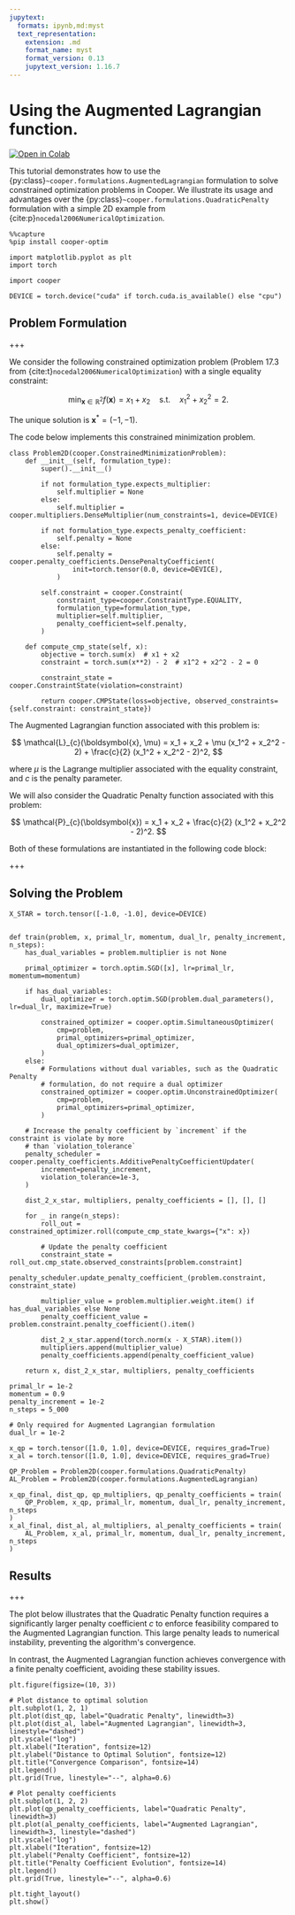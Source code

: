 ```yaml
---
jupytext:
  formats: ipynb,md:myst
  text_representation:
    extension: .md
    format_name: myst
    format_version: 0.13
    jupytext_version: 1.16.7
---
```


# Using the Augmented Lagrangian function.

[![Open in Colab](https://colab.research.google.com/assets/colab-badge.svg)](https://colab.research.google.com/github/cooper-org/cooper/blob/main/docs/source/notebooks/plot_augmented_lagrangian.ipynb)



This tutorial demonstrates how to use the {py:class}`~cooper.formulations.AugmentedLagrangian` formulation to solve constrained optimization problems in Cooper. We illustrate its usage and advantages over the {py:class}`~cooper.formulations.QuadraticPenalty` formulation with a simple 2D example from {cite:p}`nocedal2006NumericalOptimization`.

```{code-cell} ipython3
%%capture
%pip install cooper-optim
```

```{code-cell} ipython3
import matplotlib.pyplot as plt
import torch

import cooper

DEVICE = torch.device("cuda" if torch.cuda.is_available() else "cpu")
```

## Problem Formulation

+++

We consider the following constrained optimization problem (Problem 17.3 from {cite:t}`nocedal2006NumericalOptimization`) with a single equality constraint:

$$
\min_{\boldsymbol{x} \in \mathbb{R}^2} f(\boldsymbol{x}) = x_1 + x_2 \quad \text{s.t.} \quad x_1^2 + x_2^2 = 2.
$$

The unique solution is $\boldsymbol{x}^* = (-1, -1)$.

The code below implements this constrained minimization problem.

```{code-cell} ipython3
class Problem2D(cooper.ConstrainedMinimizationProblem):
    def __init__(self, formulation_type):
        super().__init__()

        if not formulation_type.expects_multiplier:
            self.multiplier = None
        else:
            self.multiplier = cooper.multipliers.DenseMultiplier(num_constraints=1, device=DEVICE)

        if not formulation_type.expects_penalty_coefficient:
            self.penalty = None
        else:
            self.penalty = cooper.penalty_coefficients.DensePenaltyCoefficient(
                init=torch.tensor(0.0, device=DEVICE),
            )

        self.constraint = cooper.Constraint(
            constraint_type=cooper.ConstraintType.EQUALITY,
            formulation_type=formulation_type,
            multiplier=self.multiplier,
            penalty_coefficient=self.penalty,
        )

    def compute_cmp_state(self, x):
        objective = torch.sum(x)  # x1 + x2
        constraint = torch.sum(x**2) - 2  # x1^2 + x2^2 - 2 = 0

        constraint_state = cooper.ConstraintState(violation=constraint)

        return cooper.CMPState(loss=objective, observed_constraints={self.constraint: constraint_state})
```

The Augmented Lagrangian function associated with this problem is:

$$
\mathcal{L}_{c}(\boldsymbol{x}, \mu) = x_1 + x_2 + \mu (x_1^2 + x_2^2 - 2) + \frac{c}{2} (x_1^2 + x_2^2 - 2)^2,
$$

where $\mu$ is the Lagrange multiplier associated with the equality constraint, and $c$ is the penalty parameter.

We will also consider the Quadratic Penalty function associated with this problem:

$$
\mathcal{P}_{c}(\boldsymbol{x}) = x_1 + x_2 + \frac{c}{2} (x_1^2 + x_2^2 - 2)^2.
$$

Both of these formulations are instantiated in the following code block:

+++

## Solving the Problem

```{code-cell} ipython3
X_STAR = torch.tensor([-1.0, -1.0], device=DEVICE)


def train(problem, x, primal_lr, momentum, dual_lr, penalty_increment, n_steps):
    has_dual_variables = problem.multiplier is not None

    primal_optimizer = torch.optim.SGD([x], lr=primal_lr, momentum=momentum)

    if has_dual_variables:
        dual_optimizer = torch.optim.SGD(problem.dual_parameters(), lr=dual_lr, maximize=True)

        constrained_optimizer = cooper.optim.SimultaneousOptimizer(
            cmp=problem,
            primal_optimizers=primal_optimizer,
            dual_optimizers=dual_optimizer,
        )
    else:
        # Formulations without dual variables, such as the Quadratic Penalty
        # formulation, do not require a dual optimizer
        constrained_optimizer = cooper.optim.UnconstrainedOptimizer(
            cmp=problem,
            primal_optimizers=primal_optimizer,
        )

    # Increase the penalty coefficient by `increment` if the constraint is violate by more
    # than `violation_tolerance`
    penalty_scheduler = cooper.penalty_coefficients.AdditivePenaltyCoefficientUpdater(
        increment=penalty_increment,
        violation_tolerance=1e-3,
    )

    dist_2_x_star, multipliers, penalty_coefficients = [], [], []

    for _ in range(n_steps):
        roll_out = constrained_optimizer.roll(compute_cmp_state_kwargs={"x": x})

        # Update the penalty coefficient
        constraint_state = roll_out.cmp_state.observed_constraints[problem.constraint]
        penalty_scheduler.update_penalty_coefficient_(problem.constraint, constraint_state)

        multiplier_value = problem.multiplier.weight.item() if has_dual_variables else None
        penalty_coefficient_value = problem.constraint.penalty_coefficient().item()

        dist_2_x_star.append(torch.norm(x - X_STAR).item())
        multipliers.append(multiplier_value)
        penalty_coefficients.append(penalty_coefficient_value)

    return x, dist_2_x_star, multipliers, penalty_coefficients
```

```{code-cell} ipython3
primal_lr = 1e-2
momentum = 0.9
penalty_increment = 1e-2
n_steps = 5_000

# Only required for Augmented Lagrangian formulation
dual_lr = 1e-2

x_qp = torch.tensor([1.0, 1.0], device=DEVICE, requires_grad=True)
x_al = torch.tensor([1.0, 1.0], device=DEVICE, requires_grad=True)

QP_Problem = Problem2D(cooper.formulations.QuadraticPenalty)
AL_Problem = Problem2D(cooper.formulations.AugmentedLagrangian)

x_qp_final, dist_qp, qp_multipliers, qp_penalty_coefficients = train(
    QP_Problem, x_qp, primal_lr, momentum, dual_lr, penalty_increment, n_steps
)
x_al_final, dist_al, al_multipliers, al_penalty_coefficients = train(
    AL_Problem, x_al, primal_lr, momentum, dual_lr, penalty_increment, n_steps
)
```

## Results

+++

The plot below illustrates that the Quadratic Penalty function requires a significantly larger penalty coefficient $c$ to enforce feasibility compared to the Augmented Lagrangian function. This large penalty leads to numerical instability, preventing the algorithm's convergence.

In contrast, the Augmented Lagrangian function achieves convergence with a finite penalty coefficient, avoiding these stability issues.

```{code-cell} ipython3
plt.figure(figsize=(10, 3))

# Plot distance to optimal solution
plt.subplot(1, 2, 1)
plt.plot(dist_qp, label="Quadratic Penalty", linewidth=3)
plt.plot(dist_al, label="Augmented Lagrangian", linewidth=3, linestyle="dashed")
plt.yscale("log")
plt.xlabel("Iteration", fontsize=12)
plt.ylabel("Distance to Optimal Solution", fontsize=12)
plt.title("Convergence Comparison", fontsize=14)
plt.legend()
plt.grid(True, linestyle="--", alpha=0.6)

# Plot penalty coefficients
plt.subplot(1, 2, 2)
plt.plot(qp_penalty_coefficients, label="Quadratic Penalty", linewidth=3)
plt.plot(al_penalty_coefficients, label="Augmented Lagrangian", linewidth=3, linestyle="dashed")
plt.yscale("log")
plt.xlabel("Iteration", fontsize=12)
plt.ylabel("Penalty Coefficient", fontsize=12)
plt.title("Penalty Coefficient Evolution", fontsize=14)
plt.legend()
plt.grid(True, linestyle="--", alpha=0.6)

plt.tight_layout()
plt.show()
```
